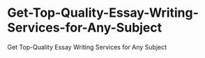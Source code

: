 # Get-Top-Quality-Essay-Writing-Services-for-Any-Subject
Get Top-Quality Essay Writing Services for Any Subject
